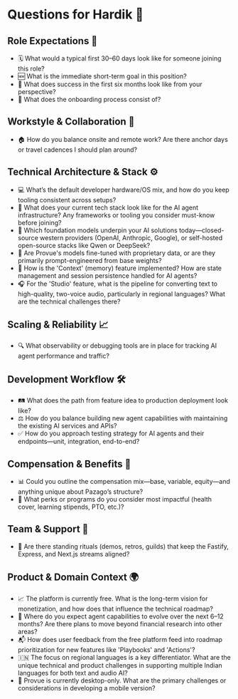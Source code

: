# Questions for Hardik 📝

## Role Expectations 🎯

- 🗓️ What would a typical first 30–60 days look like for someone joining this role?
- 🆕 What is the immediate short-term goal in this position?
- 🏁 What does success in the first six months look like from your perspective?
- 🧪 What does the onboarding process consist of?

## Workstyle & Collaboration 👥

- 🏠 How do you balance onsite and remote work? Are there anchor days or travel cadences I should plan around?

## Technical Architecture & Stack ⚙️

- 💻 What’s the default developer hardware/OS mix, and how do you keep tooling consistent across setups?
- 🧰 What does your current tech stack look like for the AI agent infrastructure? Any frameworks or tooling you consider must-know before joining?
- 🤖 Which foundation models underpin your AI solutions today—closed-source western providers (OpenAI, Anthropic, Google), or self-hosted open-source stacks like Qwen or DeepSeek?
- 🧬 Are Provue's models fine-tuned with proprietary data, or are they primarily prompt-engineered from base weights?
- 🧠 How is the 'Context' (memory) feature implemented? How are state management and session persistence handled for AI agents?
- 🎧 For the 'Studio' feature, what is the pipeline for converting text to high-quality, two-voice audio, particularly in regional languages? What are the technical challenges there?

## Scaling & Reliability 📈

- 🔍 What observability or debugging tools are in place for tracking AI agent performance and traffic?

## Development Workflow 🛠️

- 🛤️ What does the path from feature idea to production deployment look like?
- ⚖️ How do you balance building new agent capabilities with maintaining the existing AI services and APIs?
- ✅ How do you approach testing strategy for AI agents and their endpoints—unit, integration, end-to-end?

## Compensation & Benefits 💸

- 📊 Could you outline the compensation mix—base, variable, equity—and anything unique about Pazago’s structure?
- 🎁 What perks or programs do you consider most impactful (health cover, learning stipends, PTO, etc.)?

## Team & Support 🤝

- 🔄 Are there standing rituals (demos, retros, guilds) that keep the Fastify, Express, and Next.js streams aligned?

## Product & Domain Context 🌍

- 📈 The platform is currently free. What is the long-term vision for monetization, and how does that influence the technical roadmap?
- 🔮 Where do you expect agent capabilities to evolve over the next 6–12 months? Are there plans to move beyond financial research into other areas?
- 📬 How does user feedback from the free platform feed into roadmap prioritization for new features like 'Playbooks' and 'Actions'?
- 🇮🇳 The focus on regional languages is a key differentiator. What are the unique technical and product challenges in supporting multiple Indian languages for both text and audio AI?
- 📱 Provue is currently desktop-only. What are the primary challenges or considerations in developing a mobile version?
